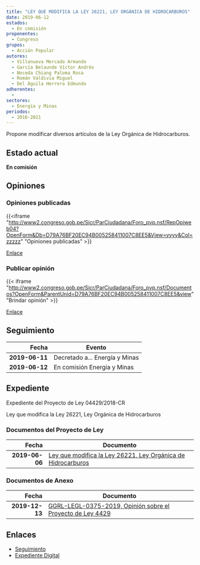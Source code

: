 ```yaml
---
title: "LEY QUE MODIFICA LA LEY 26221, LEY ORGÁNICA DE HIDROCARBUROS"
date: 2019-06-12
estados: 
  - En comisión
proponentes: 
  - Congreso
grupos: 
  - Acción Popular
autores: 
  - Villanueva Mercado Armando
  - García Belaunde Víctor Andrés
  - Noceda Chiang Paloma Rosa
  - Román Valdivia Miguel
  - Del Águila Herrera Edmundo
adherentes: 
  - 
sectores: 
  - Energía y Minas
periodos: 
  - 2016-2021
---
```


Propone modificar diversos artículos de la Ley Orgánica de Hidrocarburos.


## Estado actual

**En comisión**

## Opiniones

### Opiniones publicadas

{{<iframe "http://www2.congreso.gob.pe/Sicr/ParCiudadana/Foro_pvp.nsf/RepOpiweb04?OpenForm&Db=D79A76BF20EC94B005258411007C8EE5&View=yyyy&Col=zzzzz" "Opiniones publicadas" >}}

[Enlace](http://www2.congreso.gob.pe/Sicr/ParCiudadana/Foro_pvp.nsf/RepOpiweb04?OpenForm&Db=D79A76BF20EC94B005258411007C8EE5&View=yyyy&Col=zzzzz)
### Publicar opinión

{{< iframe "http://www2.congreso.gob.pe/Sicr/ParCiudadana/Foro_pvp.nsf/Documentos?OpenForm&ParentUnid=D79A76BF20EC94B005258411007C8EE5&view" "Brindar opinión" >}}

[Enlace](http://www2.congreso.gob.pe/Sicr/ParCiudadana/Foro_pvp.nsf/Documentos?OpenForm&ParentUnid=D79A76BF20EC94B005258411007C8EE5&view)

## Seguimiento

| Fecha | Evento |
|------:|--------|
| **2019-06-11** | Decretado a... Energía y Minas|
| **2019-06-12** | En comisión Energía y Minas|


## Expediente

Expediente del Proyecto de Ley 04429/2018-CR

Ley que modifica la Ley 26221, Ley Orgánica de Hidrocarburos


### Documentos del Proyecto de Ley

| Fecha | Documento |
|------:|--------|
| **2019-06-06** | [Ley que modifica la Ley 26221, Ley Orgánica de Hidrocarburos](http://www.leyes.congreso.gob.pe/Documentos/2016_2021/Proyectos_de_Ley_y_de_Resoluciones_Legislativas/PL0442920190606..pdf) |

### Documentos de Anexo

| Fecha | Documento |
|------:|--------|
| **2019-12-13** | [GGRL-LEGL-0375-2019, Opinión sobre el Proyecto de Ley 4429](http://www.leyes.congreso.gob.pe/Documentos/2016_2021/Oficios/Otras_Instituciones/GGRL-LEGL-0375-2019.pdf) |

## Enlaces 

- [Seguimiento](http://www2.congreso.gob.pe/Sicr/TraDocEstProc/CLProLey2016.nsf/f7fff46988ca05b1052578e100829cc7/3bb4b51d1bb2787705258411007de0e7?OpenDocument)
- [Expediente Digital](http://www2.congreso.gob.pe/Sicr/TraDocEstProc/CLProLey2016.nsf/f7fff46988ca05b1052578e100829cc7/3bb4b51d1bb2787705258411007de0e7?OpenDocument&Click=05257FB7005EB655.eb71d0cf91d8294e05256cdf006b5706/$Body/0.1C6C)
